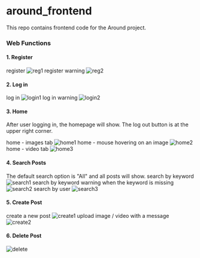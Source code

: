 # around_frontend
This repo contains frontend code for the Around project.

### Web Functions

#### 1. Register
register
![reg1](images/register.PNG)
register warning
![reg2](images/register2.PNG)

#### 2. Log in
log in
![login1](images/login.PNG)
log in warning
![login2](images/login2.PNG)

#### 3. Home
After user logging in, the homepage will show. The log out button is at the upper right corner.

home - images tab
![home1](images/home.PNG)
home - mouse hovering on an image
![home2](images/home_mouse_hover.PNG)
home - video tab
![home3](images/video.PNG)

#### 4. Search Posts
The default search option is "All" and all posts will show.
search by keyword
![search1](images/search_by_keyword.PNG)
search by keyword warning when the keyword is missing
![search2](images/search_by_keyword2.PNG)
search by user
![search3](images/search_by_user.PNG)

#### 5. Create Post
create a new post
![create1](images/create_post.PNG)
upload image / video with a message
![create2](images/create_post2.PNG)

#### 6. Delete Post
![delete](images/delete.PNG)
